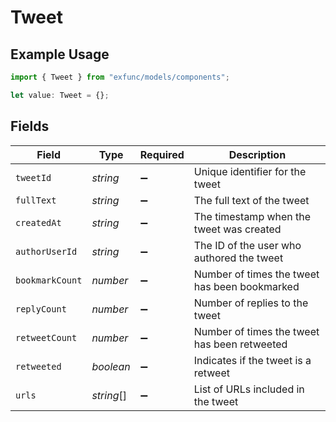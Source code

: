 # Tweet

## Example Usage

```typescript
import { Tweet } from "exfunc/models/components";

let value: Tweet = {};
```

## Fields

| Field                                         | Type                                          | Required                                      | Description                                   |
| --------------------------------------------- | --------------------------------------------- | --------------------------------------------- | --------------------------------------------- |
| `tweetId`                                     | *string*                                      | :heavy_minus_sign:                            | Unique identifier for the tweet               |
| `fullText`                                    | *string*                                      | :heavy_minus_sign:                            | The full text of the tweet                    |
| `createdAt`                                   | *string*                                      | :heavy_minus_sign:                            | The timestamp when the tweet was created      |
| `authorUserId`                                | *string*                                      | :heavy_minus_sign:                            | The ID of the user who authored the tweet     |
| `bookmarkCount`                               | *number*                                      | :heavy_minus_sign:                            | Number of times the tweet has been bookmarked |
| `replyCount`                                  | *number*                                      | :heavy_minus_sign:                            | Number of replies to the tweet                |
| `retweetCount`                                | *number*                                      | :heavy_minus_sign:                            | Number of times the tweet has been retweeted  |
| `retweeted`                                   | *boolean*                                     | :heavy_minus_sign:                            | Indicates if the tweet is a retweet           |
| `urls`                                        | *string*[]                                    | :heavy_minus_sign:                            | List of URLs included in the tweet            |